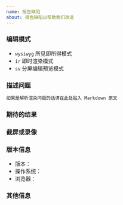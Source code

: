 ```yaml
---
name: 报告缺陷
about: 报告缺陷以帮助我们改进
---
```


### 编辑模式

<!-- 请选择你遇到问题时使用的编辑模式（把正常情况模式删掉）：-->

* `wysiwyg` 所见即所得模式
* `ir` 即时渲染模式
* `sv` 分屏编辑预览模式

### 描述问题

<!-- 请尽量清晰精准地描述你碰到的问题。-->

````````markdown
如果是解析渲染问题的话请在此处贴入 Markdown 原文
````````

### 期待的结果

<!-- 请尽量清晰精准地描述你所期待的结果。-->

### 截屏或录像

<!-- 
如果可能，请尽量附加截图或录像来描述你遇到的问题。

（Windows 下推荐使用 [Screen2Gif](https://www.screentogif.com/) 进行录屏。如果是编辑器输入相关问题，使用 Screen2Gif 录制结束后请打开`图像 - 按键`）
-->

### 版本信息

* 版本：
* 操作系统：
* 浏览器：

### 其他信息

<!-- 请提供其他附加信息帮助我们诊断问题。 -->
